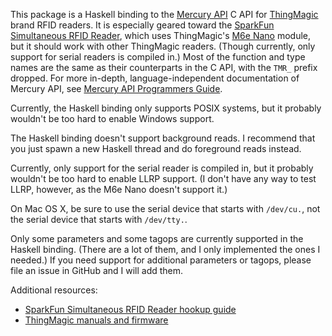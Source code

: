 This package is a Haskell binding to the [Mercury API][5] C API for
[ThingMagic][6] brand RFID readers.  It is especially geared toward
the [SparkFun Simultaneous RFID Reader][1], which uses ThingMagic's
[M6e Nano][7] module, but it should work with other ThingMagic
readers.  (Though currently, only support for serial readers is
compiled in.)  Most of the function and type names are the same as
their counterparts in the C API, with the `TMR_` prefix dropped.  For
more in-depth, language-independent documentation of Mercury API, see
[Mercury API Programmers Guide][2].

Currently, the Haskell binding only supports POSIX systems, but it
probably wouldn't be too hard to enable Windows support.

The Haskell binding doesn't support background reads.  I recommend
that you just spawn a new Haskell thread and do foreground reads
instead.

Currently, only support for the serial reader is compiled in, but it
probably wouldn't be too hard to enable LLRP support.  (I don't have
any way to test LLRP, however, as the M6e Nano doesn't support it.)

On Mac OS X, be sure to use the serial device that starts with
`/dev/cu.`, not the serial device that starts with `/dev/tty.`.

Only some parameters and some tagops are currently supported in the
Haskell binding.  (There are a lot of them, and I only implemented the
ones I needed.)  If you need support for additional parameters or
tagops, please file an issue in GitHub and I will add them.

Additional resources:

* [SparkFun Simultaneous RFID Reader hookup guide][3]
* [ThingMagic manuals and firmware][4]

[1]: https://www.sparkfun.com/products/14066
[2]: http://www.thingmagic.com/images/Downloads/Docs/MercuryAPI_ProgrammerGuide_for_v1.27.3.pdf
[3]: https://learn.sparkfun.com/tutorials/simultaneous-rfid-tag-reader-hookup-guide
[4]: http://www.thingmagic.com/index.php/manuals-firmware
[5]: http://www.thingmagic.com/index.php/manuals-firmware#Mercury_API
[6]: http://www.thingmagic.com/
[7]: http://www.thingmagic.com/index.php/embedded-rfid-readers/thingmagic-nano-module
